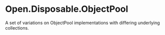 # Open.Disposable.ObjectPool
A set of variations on ObjectPool implementations with differing underlying collections.

